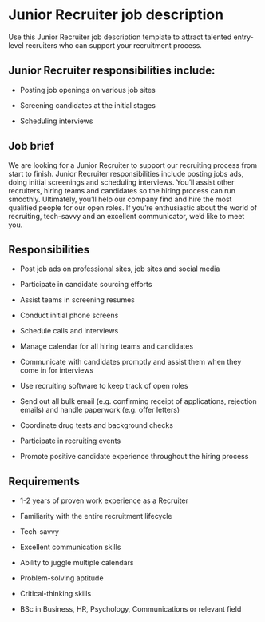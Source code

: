 # Junior Recruiter job description
Use this Junior Recruiter job description template to attract talented entry-level recruiters who can support your recruitment process.


## Junior Recruiter responsibilities include:
* Posting job openings on various job sites

* Screening candidates at the initial stages

* Scheduling interviews



## Job brief

We are looking for a Junior Recruiter to support our recruiting process from start to finish.
Junior Recruiter responsibilities include posting jobs ads, doing initial screenings and scheduling interviews. You’ll assist other recruiters, hiring teams and candidates so the hiring process can run smoothly. Ultimately, you’ll help our company find and hire the most qualified people for our open roles.
If you’re enthusiastic about the world of recruiting, tech-savvy and an excellent communicator, we’d like to meet you.


## Responsibilities

* Post job ads on professional sites, job sites and social media

* Participate in candidate sourcing efforts

* Assist teams in screening resumes

* Conduct initial phone screens

* Schedule calls and interviews

* Manage calendar for all hiring teams and candidates

* Communicate with candidates promptly and assist them when they come in for interviews

* Use recruiting software to keep track of open roles

* Send out all bulk email (e.g. confirming receipt of applications, rejection emails) and handle paperwork (e.g. offer letters)

* Coordinate drug tests and background checks

* Participate in recruiting events

* Promote positive candidate experience throughout the hiring process


## Requirements

* 1-2 years of proven work experience as a Recruiter

* Familiarity with the entire recruitment lifecycle

* Tech-savvy

* Excellent communication skills

* Ability to juggle multiple calendars

* Problem-solving aptitude

* Critical-thinking skills

* BSc in Business, HR, Psychology, Communications or relevant field
